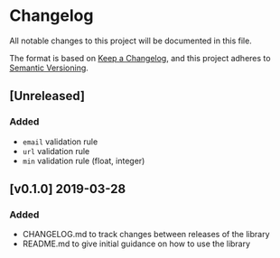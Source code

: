 # Changelog
All notable changes to this project will be documented in this file.

The format is based on [Keep a Changelog](https://keepachangelog.com/en/1.0.0/),
and this project adheres to [Semantic Versioning](https://semver.org/spec/v2.0.0.html).

## [Unreleased]
### Added
- ```email``` validation rule
- ```url``` validation rule
- ```min``` validation rule (float, integer)

## [v0.1.0] 2019-03-28
### Added
- CHANGELOG.md to track changes between releases of the library
- README.md to give initial guidance on how to use the library


